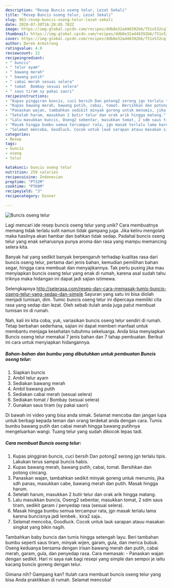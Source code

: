 ```yaml
---
description: "Resep Buncis oseng telur, Lezat Sekali"
title: "Resep Buncis oseng telur, Lezat Sekali"
slug: 963-resep-buncis-oseng-telur-lezat-sekali
date: 2020-07-30T16:20:05.702Z
image: https://img-global.cpcdn.com/recipes/ddb8e32ad48392b6/751x532cq70/buncis-oseng-telur-foto-resep-utama.jpg
thumbnail: https://img-global.cpcdn.com/recipes/ddb8e32ad48392b6/751x532cq70/buncis-oseng-telur-foto-resep-utama.jpg
cover: https://img-global.cpcdn.com/recipes/ddb8e32ad48392b6/751x532cq70/buncis-oseng-telur-foto-resep-utama.jpg
author: Derek Armstrong
ratingvalue: 4.9
reviewcount: 12
recipeingredient:
- " buncis"
- " telur ayam"
- " bawang merah"
- " bawang putih"
- " cabai merah sesuai selera"
- " tomat  Bombay sesuai selera"
- " saus tiram sy pakai saori"
recipeinstructions:
- "Kupas pinggiran buncis, cuci bersih Dan potong2 serong jgn terlalu tipis. Lakukan terus sampai buncis habis."
- "Kupas bawang merah, bawang putih, cabai, tomat. Bersihkan dan potong cincang."
- "Panaskan wajan, tambahkan sedikit minyak goreng untuk menumis, jika sdh panas, masukkan cabe, bawang merah dan putih. Masak hingga harum."
- "Setelah harum, masukkan 2 butir telur dan orak arik hingga matang."
- "Lalu masukkan buncis, Oseng2 sebentar, masukkan tomat, 2 sdm saus tiram, sedikit garam / penyedap rasa (sesuai selera)."
- "Masak hingga bumbu semua tercampur rata, jgn masak terlalu lama karena buncisnya jadi lembek.. kira2 saja.."
- "Selamat mencoba, Goodluck. Cocok untuk lauk sarapan atauu masakan singkat yang bikin nagih."
categories:
- Resep
tags:
- buncis
- oseng
- telur

katakunci: buncis oseng telur 
nutrition: 259 calories
recipecuisine: Indonesian
preptime: "PT32M"
cooktime: "PT60M"
recipeyield: "3"
recipecategory: Dinner

---
```



![Buncis oseng telur](https://img-global.cpcdn.com/recipes/ddb8e32ad48392b6/751x532cq70/buncis-oseng-telur-foto-resep-utama.jpg)

Lagi mencari ide resep buncis oseng telur yang unik? Cara membuatnya memang tidak terlalu sulit namun tidak gampang juga. Jika keliru mengolah maka hasilnya akan hambar dan bahkan tidak sedap. Padahal buncis oseng telur yang enak seharusnya punya aroma dan rasa yang mampu memancing selera kita.

Banyak hal yang sedikit banyak berpengaruh terhadap kualitas rasa dari buncis oseng telur, pertama dari jenis bahan, kemudian pemilihan bahan segar, hingga cara membuat dan menyajikannya. Tak perlu pusing jika mau menyiapkan buncis oseng telur yang enak di rumah, karena asal sudah tahu triknya maka hidangan ini dapat jadi sajian istimewa.

Selengkapnya http://selerasa.com/resep-dan-cara-memasak-tumis-buncis-oseng-telur-yang-sedap-dan-simple Sayuran yang satu ini bisa diolah menjadi tumisan, dim. Tumic buncis oseng telur ini dipercaya memiliki cita rasa yang sedap dan lezat. Oleh sebab itulah anda juga patut membuat tumisan ini di rumah.


Nah, kali ini kita coba, yuk, variasikan buncis oseng telur sendiri di rumah. Tetap berbahan sederhana, sajian ini dapat memberi manfaat untuk membantu menjaga kesehatan tubuhmu sekeluarga. Anda bisa menyiapkan Buncis oseng telur memakai 7 jenis bahan dan 7 tahap pembuatan. Berikut ini cara untuk menyiapkan hidangannya.

<!--inarticleads1-->

##### Bahan-bahan dan bumbu yang dibutuhkan untuk pembuatan Buncis oseng telur:

1. Siapkan  buncis
1. Ambil  telur ayam
1. Sediakan  bawang merah
1. Ambil  bawang putih
1. Sediakan  cabai merah (sesuai selera)
1. Sediakan  tomat / Bombay (sesuai selera)
1. Gunakan  saus tiram (sy pakai saori)


Di bawah ini video yang bisa anda simak. Selamat mencoba dan jangan lupa untuk berbagi kepada teman dan orang terdekat anda dengan cara. Tumis bumbu bawang putih dan cabai merah hingga bawang putihnya mengeluarkan wangi. Tuang telur yang sudah dikocok lepas tadi. 

<!--inarticleads2-->

##### Cara membuat Buncis oseng telur:

1. Kupas pinggiran buncis, cuci bersih Dan potong2 serong jgn terlalu tipis. Lakukan terus sampai buncis habis.
1. Kupas bawang merah, bawang putih, cabai, tomat. Bersihkan dan potong cincang.
1. Panaskan wajan, tambahkan sedikit minyak goreng untuk menumis, jika sdh panas, masukkan cabe, bawang merah dan putih. Masak hingga harum.
1. Setelah harum, masukkan 2 butir telur dan orak arik hingga matang.
1. Lalu masukkan buncis, Oseng2 sebentar, masukkan tomat, 2 sdm saus tiram, sedikit garam / penyedap rasa (sesuai selera).
1. Masak hingga bumbu semua tercampur rata, jgn masak terlalu lama karena buncisnya jadi lembek.. kira2 saja..
1. Selamat mencoba, Goodluck. Cocok untuk lauk sarapan atauu masakan singkat yang bikin nagih.


Tambahkan baby buncis dan tumis hingga setengah layu. Beri tambahan bumbu seperti saus tiram, minyak wijen, garam, gula, dan merica bubuk. Oseng keduanya bersama dengan irisan bawang merah dan putih, cabai merah, garam, gula, dan penyedap rasa. Cara memasak: - Panaskan wajan dengan sedikit. Hari ni saya nak bagi resepi yang simple dan sempoi je iaitu kacang buncis goreng dengan telur. 

Gimana nih? Gampang kan? Itulah cara membuat buncis oseng telur yang bisa Anda praktikkan di rumah. Selamat mencoba!
